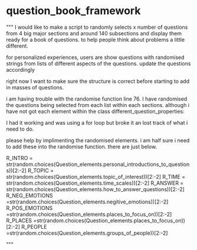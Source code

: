 # question_book_framework

"""
I would like to make a script to randomly selects x number of questions from 4 big major sections and around 140 subsections
 and display them ready for a book of questions. to help people think about problems a little different. 

 for personalized experiences, users are show questions with randomised strings from lists of different aspects of the questions.  update the questions accordingly 
 
right now I want to make sure the structure is correct before starting to add in masses of questions. 


i am having trouble with the randomise function line 76. I have randomised the questions being selected from each list within each sections.
although i have not got each element within the class different_question_properties:


I had it working and was using a for loop but broke it an lost track of what i need to do.

please help by implimenting the randomised elements.
i am half sure i need to add these into the randomise function. 
there are just below.

R_INTRO = str(random.choices(Question_elements.personal_introductions_to_questions))[2:-2]
R_TOPIC = str(random.choices(Question_elements.topic_of_interest))[2:-2]
R_TIME = str(random.choices(Question_elements.time_scales))[2:-2]
R_ANSWER = str(random.choices(Question_elements.how_to_answer_questions))[2:-2]
R_NEG_EMOTIONS =str(random.choices(Question_elements.negitive_emotions))[2:-2]
R_POS_EMOTIONS =str(random.choices(Question_elements.places_to_focus_on))[2:-2]
R_PLACES =str(random.choices(Question_elements.places_to_focus_on))[2:-2]
R_PEOPLE =str(random.choices(Question_elements.groups_of_people))[2:-2]


"""